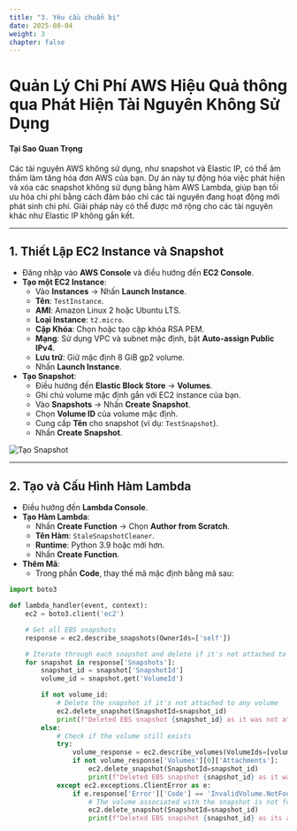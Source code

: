 ```yaml
---
title: "3. Yêu cầu chuẩn bị"
date: 2025-08-04
weight: 3
chapter: false
---
```


# Quản Lý Chi Phí AWS Hiệu Quả thông qua Phát Hiện Tài Nguyên Không Sử Dụng

#### Tại Sao Quan Trọng

Các tài nguyên AWS không sử dụng, như snapshot và Elastic IP, có thể âm thầm làm tăng hóa đơn AWS của bạn. Dự án này tự động hóa việc phát hiện và xóa các snapshot không sử dụng bằng hàm AWS Lambda, giúp bạn tối ưu hóa chi phí bằng cách đảm bảo chỉ các tài nguyên đang hoạt động mới phát sinh chi phí. Giải pháp này có thể được mở rộng cho các tài nguyên khác như Elastic IP không gắn kết.

---

## 1. Thiết Lập EC2 Instance và Snapshot

* Đăng nhập vào **AWS Console** và điều hướng đến **EC2 Console**.
* **Tạo một EC2 Instance**:
  * Vào **Instances** → Nhấn **Launch Instance**.
  * **Tên**: `TestInstance`.
  * **AMI**: Amazon Linux 2 hoặc Ubuntu LTS.
  * **Loại Instance**: `t2.micro`.
  * **Cặp Khóa**: Chọn hoặc tạo cặp khóa RSA PEM.
  * **Mạng**: Sử dụng VPC và subnet mặc định, bật **Auto-assign Public IPv4**.
  * **Lưu trữ**: Giữ mặc định 8 GiB gp2 volume.
  * Nhấn **Launch Instance**.
* **Tạo Snapshot**:
  * Điều hướng đến **Elastic Block Store** → **Volumes**.
  * Ghi chú volume mặc định gắn với EC2 instance của bạn.
  * Vào **Snapshots** → Nhấn **Create Snapshot**.
  * Chọn **Volume ID** của volume mặc định.
  * Cung cấp **Tên** cho snapshot (ví dụ: `TestSnapshot`).
  * Nhấn **Create Snapshot**.

![Tạo Snapshot](../images/snapshot_creation.png?featherlight=false&width=90pc)

---

## 2. Tạo và Cấu Hình Hàm Lambda

* Điều hướng đến **Lambda Console**.
* **Tạo Hàm Lambda**:
  * Nhấn **Create Function** → Chọn **Author from Scratch**.
  * **Tên Hàm**: `StaleSnapshotCleaner`.
  * **Runtime**: Python 3.9 hoặc mới hơn.
  * Nhấn **Create Function**.
* **Thêm Mã**:
  * Trong phần **Code**, thay thế mã mặc định bằng mã sau:

```python
import boto3

def lambda_handler(event, context):
    ec2 = boto3.client('ec2')

    # Get all EBS snapshots
    response = ec2.describe_snapshots(OwnerIds=['self'])

    # Iterate through each snapshot and delete if it's not attached to any volume or the volume is not attached to a running instance
    for snapshot in response['Snapshots']:
        snapshot_id = snapshot['SnapshotId']
        volume_id = snapshot.get('VolumeId')

        if not volume_id:
            # Delete the snapshot if it's not attached to any volume
            ec2.delete_snapshot(SnapshotId=snapshot_id)
            print(f"Deleted EBS snapshot {snapshot_id} as it was not attached to any volume.")
        else:
            # Check if the volume still exists
            try:
                volume_response = ec2.describe_volumes(VolumeIds=[volume_id])
                if not volume_response['Volumes'][0]['Attachments']:
                    ec2.delete_snapshot(SnapshotId=snapshot_id)
                    print(f"Deleted EBS snapshot {snapshot_id} as it was taken from a volume not attached to any running instance.")
            except ec2.exceptions.ClientError as e:
                if e.response['Error']['Code'] == 'InvalidVolume.NotFound':
                    # The volume associated with the snapshot is not found (it might have been deleted)
                    ec2.delete_snapshot(SnapshotId=snapshot_id)
                    print(f"Deleted EBS snapshot {snapshot_id} as its associated volume was not found.")
